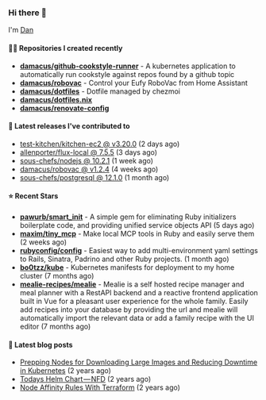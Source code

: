 

### Hi there 👋

I'm [Dan](https://medium.com/@dan.m.webb)

#### 👨‍💻 Repositories I created recently
- **[damacus/github-cookstyle-runner](https://github.com/damacus/github-cookstyle-runner)** - A kubernetes application to automatically run cookstyle against repos found by a github topic
- **[damacus/robovac](https://github.com/damacus/robovac)** - Control your Eufy RoboVac from Home Assistant
- **[damacus/dotfiles](https://github.com/damacus/dotfiles)** - Dotfile managed by chezmoi
- **[damacus/dotfiles.nix](https://github.com/damacus/dotfiles.nix)**
- **[damacus/renovate-config](https://github.com/damacus/renovate-config)**

#### 🚀 Latest releases I've contributed to


- [test-kitchen/kitchen-ec2 @ v3.20.0](https://github.com/test-kitchen/kitchen-ec2/releases/tag/v3.20.0) (2 days ago)
- [allenporter/flux-local @ 7.5.5](https://github.com/allenporter/flux-local/releases/tag/7.5.5) (3 days ago)
- [sous-chefs/nodejs @ 10.2.1](https://github.com/sous-chefs/nodejs/releases/tag/10.2.1) (1 week ago)
- [damacus/robovac @ v1.2.4](https://github.com/damacus/robovac/releases/tag/v1.2.4) (4 weeks ago)
- [sous-chefs/postgresql @ 12.1.0](https://github.com/sous-chefs/postgresql/releases/tag/12.1.0) (1 month ago)

#### ⭐ Recent Stars


- **[pawurb/smart_init](https://github.com/pawurb/smart_init)** - A simple gem for eliminating Ruby initializers boilerplate code, and providing unified service objects API (5 days ago)
- **[maxim/tiny_mcp](https://github.com/maxim/tiny_mcp)** - Make local MCP tools in Ruby and easily serve them (2 weeks ago)
- **[rubyconfig/config](https://github.com/rubyconfig/config)** - Easiest way to add multi-environment yaml settings to Rails, Sinatra, Padrino and other Ruby projects. (1 month ago)
- **[bo0tzz/kube](https://github.com/bo0tzz/kube)** - Kubernetes manifests for deployment to my home cluster (7 months ago)
- **[mealie-recipes/mealie](https://github.com/mealie-recipes/mealie)** - Mealie is a self hosted recipe manager and meal planner with a RestAPI backend and a reactive frontend application built in Vue for a pleasant user experience for the whole family. Easily add recipes into your database by providing the url and mealie will automatically import the relevant data or add a family recipe with the UI editor (7 months ago)

#### 📄 Latest blog posts
- [Prepping Nodes for Downloading Large Images and Reducing Downtime in Kubernetes](https://medium.com/@dan.m.webb/prepping-nodes-for-downloading-large-images-and-reducing-downtime-in-kubernetes-551ead53f0?source=rss-bbba9c670f6e------2) (2 years ago)
- [Todays Helm Chart — NFD](https://medium.com/@dan.m.webb/todays-helm-chart-nfd-efe64f156edd?source=rss-bbba9c670f6e------2) (2 years ago)
- [Node Affinity Rules With Terraform](https://awstip.com/node-affinity-rules-with-terraform-a0766e0bb1da?source=rss-bbba9c670f6e------2) (2 years ago)
